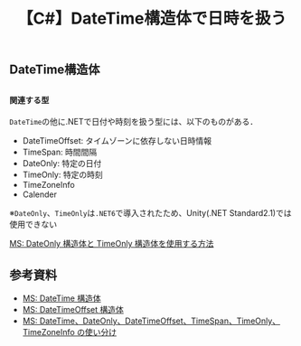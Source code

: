 ﻿---
title: 【C#】DateTime構造体で日時を扱う
tags:
  - C#
  - DateTime
updated_at: ''
id: 88d3120f-1210-48f6-9e6c-a4c3b6543f4f
---

## DateTime構造体

##

#### 関連する型
`DateTime`の他に.NETで日付や時刻を扱う型には、以下のものがある．

- DateTimeOffset: タイムゾーンに依存しない日時情報
- TimeSpan: 時間間隔
- DateOnly: 特定の日付
- TimeOnly: 特定の時刻
- TimeZoneInfo
- Calender

※`DateOnly`、`TimeOnly`は`.NET6`で導入されたため、Unity(.NET Standard2.1)では使用できない

[MS: DateOnly 構造体と TimeOnly 構造体を使用する方法](https://learn.microsoft.com/ja-jp/dotnet/standard/datetime/how-to-use-dateonly-timeonly)

## 

## 参考資料

- [MS: DateTime 構造体](https://learn.microsoft.com/ja-jp/dotnet/api/system.datetime?view=net-8.0)
- [MS: DateTimeOffset 構造体](https://learn.microsoft.com/ja-jp/dotnet/api/system.datetimeoffset?view=net-8.0)
- [MS: DateTime、DateOnly、DateTimeOffset、TimeSpan、TimeOnly、TimeZoneInfo の使い分け](https://learn.microsoft.com/ja-jp/dotnet/standard/datetime/choosing-between-datetime)

